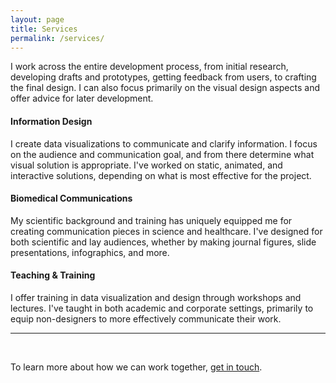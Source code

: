 ```yaml
---
layout: page
title: Services
permalink: /services/
---
```


<p>I work across the entire development process, from initial research, developing drafts and prototypes, getting feedback from users, to crafting the final design. I can also focus primarily on the visual design aspects and offer advice for later development. 

<b><h4>Information Design</h4></b>
<p>I create data visualizations to communicate and clarify information. I focus on the audience and communication goal, and from there determine what visual solution is appropriate. I've worked on static, animated, and interactive solutions, depending on what is most effective for the project.  

<b><h4>Biomedical Communications</h4></b>
<p>My scientific background and training has uniquely equipped me for creating communication pieces in science and healthcare. I've designed for both scientific and lay audiences, whether by making journal figures, slide presentations, infographics, and more. 

<b><h4>Teaching & Training</h4></b>
<p>I offer training in data visualization and design through workshops and lectures. I've taught in both academic and corporate settings, primarily to equip non-designers to more effectively communicate their work. 

<hr>
<br>
<p>To learn more about how we can work together, <a href="">get in touch</a>.